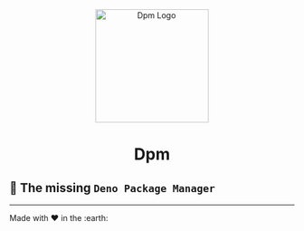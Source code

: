 <div align="center">
  <img src="https://avatars.githubusercontent.com/u/97813425" alt="Dpm Logo" width="200">
  <h1>Dpm</h1>
</div>

## :rocket: The missing `Deno Package Manager`

---
Made with :heart: in the :earth:
